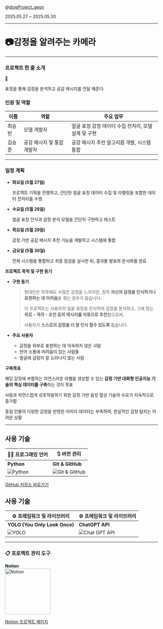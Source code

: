 *@*[dojeProject_geon](https://github.com/SeungJuneo/dojeProject_geon)  

2025.05.27 ~ 2025.05.30

---

# 📷감정을 알려주는 카메라

---

### 프로젝트 한 줄 소개

<aside>
💬

표정을 통해 감정을 분석하고 공감 메시지를 전달 해준다.

</aside>

### 인원 및 역할

| 이름 | 역할 | 주요 업무 |
| --- | --- | --- |
| 최승빈 | 모델 개발자 | 얼굴 표정 감정 데이터 수집·전처리, 모델 설계 및 구현 |
| 김승준 | 공감 메시지 및 통합 개발자 | 공감 메시지 추천 알고리즘 개발, 시스템 통합 |

---

### 일정 계획

- **화요일 (5월 27일)**
    
    프로젝트 기획을 진행하고, 간단한 얼굴 표정 데이터 수집 및 라벨링을 포함한 데이터 전처리를 수행
    
- **수요일 (5월 28일)**
    
    얼굴 표정 인식과 감정 분석 모델을 간단히 구현하고 테스트
    
- **목요일 (5월 29일)**
    
    감정 기반 공감 메시지 추천 기능을 개발하고 시스템에 통합
    
- **금요일 (5월 30일)**
    
    전체 시스템을 통합하고 최종 점검을 실시한 뒤, 결과물 발표와 문서화를 완료
    

**프로젝트 목적 및 구현 동기**

- **구현 동기**
    
    > 현대인은 하루에도 수많은 감정을 느끼지만, 정작 **자신의 감정을 인식하거나 표현하는 데 어려움**을 겪는 경우가 많습니다.
    > 
    > 
    > 이 프로젝트는 사용자의 얼굴 표정을 인식하여 감정을 분석하고, 그에 맞는 **위로・격려・조언 등의 메시지를 자동으로 추천**함으로써,
    > 
    > 사용자가 **스스로의 감정을 더 잘 인식 할수  있도록** 돕습니다.
    > 
- **주요 사용자**
    - 감정을 외부로 표현하는 데 익숙하지 않은 사람
    - 언어 소통에 어려움이 있는 사람들
    - 얼굴에 감정이 잘 드러나지 않는 사람
    

**구축목표**

해당 감정에 부합하는 자연스러운 라벨을 생성할 수 있는 **감정 기반 대화형 인공지능 기술의 핵심 데이터를 구축**하는 것이 목표

사람과 자연스럽게 상호작용하기 위한 감정 기반 음성 합성 기술의 수요가 지속적으로 증가함

동일 인물의 다양한 감정을 반영한 이미지 데이터는 부족하여, 현실적인 감정 탐지는 어려운 상황

---





## 사용 기술

| 🧑‍💻 프로그래밍 언어 | 🔃 버전 관리       |
|----------------------|--------------------|
| **Python**            | **Git & GitHub**   |
| ![Python](https://github.com/user-attachments/assets/dfcdd084-caea-4bc1-a441-311b629cd26a) | ![Git & GitHub](https://github.com/user-attachments/assets/b3ea67f1-8fa3-4692-87d8-3df1b42eaa7f) |

[GitHub 저장소 바로가기](https://github.com/SeungJuneo/dojeProject_geon)

## 사용 기술

| ⚙️ 프레임워크 및 라이브러리 | ⚙️ 프레임워크 및 라이브러리 |
|-----------------------------|-----------------------------|
| **YOLO (You Only Look Once)** | **ChatGPT API**             |
| ![YOLO](https://github.com/user-attachments/assets/52dd62d6-fa2d-4311-aa8f-77b9eb15bd30) | ![Chat GPT API](https://github.com/user-attachments/assets/c293d098-8a5c-4555-88c3-5ffd13bac66d) |

---

<p align="center">

### 📋 프로젝트 관리 도구

**Notion**  
<img src="https://github.com/user-attachments/assets/61639476-695d-4063-88ea-dc94918db5ea" alt="Notion" width="150"/>

[Notion 프로젝트 페이지](https://www.notion.so/201571b40ad9801cb6d3ce1a8efced9b?pvs=21)

</p>
